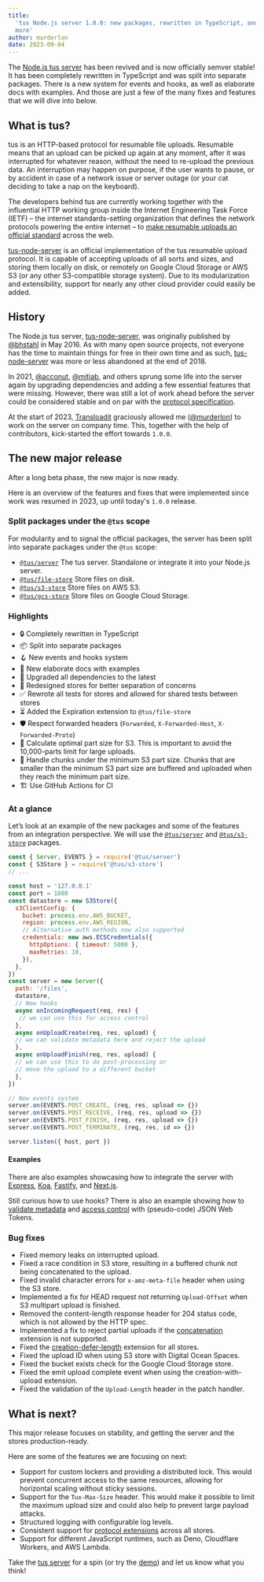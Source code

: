 ```yaml
---
title:
  'tus Node.js server 1.0.0: new packages, rewritten in TypeScript, and much
  more'
author: murderlon
date: 2023-09-04
---
```


The [Node.js tus server](https://github.com/tus/tus-node-server) has been
revived and is now officially semver stable! It has been completely rewritten in
TypeScript and was split into separate packages. There is a new system for events
and hooks, as well as elaborate docs with examples. And those are just a few of
the many fixes and features that we will dive into below.

## What is tus?

tus is an HTTP-based protocol for resumable file uploads. Resumable means that
an upload can be picked up again at any moment, after it was interrupted for
whatever reason, without the need to re-upload the previous data. An interruption
may happen on purpose, if the user wants to pause, or by accident in case of a
network issue or server outage (or your cat deciding to take a nap on the keyboard).

The developers behind tus are currently working together with the influential
HTTP working group inside the Internet Engineering Task Force (IETF) – the internet
standards-setting organization that defines the network protocols powering the
entire internet – to
[make resumable uploads an official standard](https://tus.io/blog/2023/08/09/resumable-uploads-ietf)
across the web.

[tus-node-server][] is an official implementation of the tus resumable upload
protocol. It is capable of accepting uploads of all sorts and sizes, and storing
them locally on disk, or remotely on Google Cloud Storage or AWS S3 (or any other
S3-compatible storage system). Due to its modularization and extensibility,
support for nearly any other cloud provider could easily be added.

## History

The Node.js tus server, [tus-node-server][], was originally published by
[@bhstahl][] in May 2016. As with many open source projects, not everyone has
the time to maintain things for free in their own time and as such,
[tus-node-server][] was more or less abandoned at the end of 2018.

In 2021, [@acconut][], [@mitjab][], and others sprung some life into the server
again by upgrading dependencies and adding a few essential features that were
missing. However, there was still a lot of work ahead before the server could
be considered stable and on par with the [protocol specification][].

At the start of 2023, [Transloadit][] graciously allowed me ([@murderlon][]) to
work on the server on company time. This, together with the help of
contributors, kick-started the effort towards `1.0.0`.

## The new major release

After a long beta phase, the new major is now ready.

Here is an overview of the features and fixes that were implemented since work was
resumed in 2023, up until today's `1.0.0` release.

### Split packages under the `@tus` scope

For modularity and to signal the official packages, the server has been split
into separate packages under the `@tus` scope:

- [`@tus/server`][] The tus server. Standalone or integrate it into your
  Node.js server.
- [`@tus/file-store`][] Store files on disk.
- [`@tus/s3-store`][] Store files on AWS S3.
- [`@tus/gcs-store`][] Store files on Google Cloud Storage.

### Highlights

- 🔒 Completely rewritten in TypeScript
- 📦 Split into separate packages
- 🪝 New events and hooks system
- 📝 New elaborate docs with examples
- 🚢 Upgraded all dependencies to the latest
- 🔄 Redesigned stores for better separation of concerns
- ✅ Rewrote all tests for stores and allowed for shared tests between stores
- ⏳ Added the Expiration extension to `@tus/file-store`
- 🛡 Respect forwarded headers (`Forwarded`, `X-Forwarded-Host`,
  `X-Forwarded-Proto`)
- 🧮 Calculate optimal part size for S3. This is important to avoid the
  10,000-parts limit for large uploads.
- 🧩 Handle chunks under the minimum S3 part size. Chunks that are smaller
  than the minimum S3 part size are buffered and uploaded when they reach
  the minimum part size.
- 🏗 Use GitHub Actions for CI

### At a glance

Let’s look at an example of the new packages and some of the features from an
integration perspective. We will use the [`@tus/server`][] and [`@tus/s3-store`][]
packages.

```js
const { Server, EVENTS } = require('@tus/server')
const { S3Store } = require('@tus/s3-store')
// ...

const host = '127.0.0.1'
const port = 1080
const datastore = new S3Store({
  s3ClientConfig: {
    bucket: process.env.AWS_BUCKET,
    region: process.env.AWS_REGION,
    // Alternative auth methods now also supported
    credentials: new aws.ECSCredentials({
      httpOptions: { timeout: 5000 },
      maxRetries: 10,
    }),
  },
})
const server = new Server({
  path: '/files',
  datastore,
  // New hooks
  async onIncomingRequest(req, res) {
   // we can use this for access control
  },
  async onUploadCreate(req, res, upload) {
  // we can validate metadata here and reject the upload
  },
  async onUploadFinish(req, res, upload) {
  // we can use this to do post-processing or
  // move the upload to a different bucket
  },
})

// New events system
server.on(EVENTS.POST_CREATE, (req, res, upload => {})
server.on(EVENTS.POST_RECEIVE, (req, res, upload => {})
server.on(EVENTS.POST_FINISH, (req, res, upload => {})
server.on(EVENTS.POST_TERMINATE, (req, res, id => {})

server.listen({ host, port })
```

#### Examples

There are also examples showcasing how to integrate the server with [Express][],
[Koa][], [Fastify][], and [Next.js][].

Still curious how to use hooks? There is also an example showing how to
[validate metadata][] and [access control][] with (pseudo-code) JSON Web Tokens.

### Bug fixes

- Fixed memory leaks on interrupted upload.
- Fixed a race condition in S3 store, resulting in a buffered chunk not being
  concatenated to the upload.
- Fixed invalid character errors for `x-amz-meta-file` header when using the S3
  store.
- Implemented a fix for HEAD request not returning `Upload-Offset` when S3
  multipart upload is finished.
- Removed the content-length response header for 204 status code, which is not
  allowed by the HTTP spec.
- Implemented a fix to reject partial uploads if the [concatenation][] extension
  is not supported.
- Fixed the [creation-defer-length][] extension for all stores.
- Fixed the upload ID when using S3 store with Digital Ocean Spaces.
- Fixed the bucket exists check for the Google Cloud Storage store.
- Fixed the emit upload complete event when using the creation-with-upload extension.
- Fixed the validation of the `Upload-Length` header in the patch handler.

## What is next?

This major release focuses on stability, and getting the server and the stores
production-ready.

Here are some of the features we are focusing on next:

- Support for custom lockers and providing a distributed lock. This would
  prevent concurrent access to the same resources, allowing for horizontal
  scaling without sticky sessions.
- Support for the `Tux-Max-Size` header. This would make it possible to limit
  the maximum upload size and could also help to prevent large payload attacks.
- Structured logging with configurable log levels.
- Consistent support for [protocol extensions][] across all stores.
- Support for different JavaScript runtimes, such as Deno, Cloudflare Workers,
  and AWS Lambda.

Take the [tus server][tus-node-server] for a spin (or try the
[demo](https://github.com/tus/tus-node-server#demos)) and let us know what you
think!

[tus-node-server]: https://github.com/tus/tus-node-server
[@mitjab]: https://github.com/mitjab
[@acconut]: https://github.com/acconut
[@bhstahl]: https://github.com/bhstahl
[@murderlon]: https://github.com/murderlon
[protocol specification]: https://tus.io/protocols/resumable-upload
[Transloadit]: https://transloadit.com/open-source
[`@tus/server`]:
  https://github.com/tus/tus-node-server/tree/main/packages/server
[`@tus/file-store`]:
  https://github.com/tus/tus-node-server/tree/main/packages/file-store
[`@tus/s3-store`]:
  https://github.com/tus/tus-node-server/tree/main/packages/s3-store
[`@tus/gcs-store`]:
  https://github.com/tus/tus-node-server/tree/main/packages/gcs-store
[creation-defer-length]:
  https://tus.io/protocols/resumable-upload.html#creation-with-upload
[concatenation]: https://tus.io/protocols/resumable-upload.html#concatenation
[tus-max-size]: https://tus.io/protocols/resumable-upload.html#max-size
[protocol extensions]:
  https://tus.io/protocols/resumable-upload#protocol-extensions
[Express]:
  https://github.com/tus/tus-node-server/tree/main/packages/server#example-integrate-tus-into-express
[Koa]:
  https://github.com/tus/tus-node-server/tree/main/packages/server#example-integrate-tus-into-koa
[Fastify]:
  https://github.com/tus/tus-node-server/tree/main/packages/server#example-integrate-tus-into-fastify
[Next.js]:
  https://github.com/tus/tus-node-server/tree/main/packages/server#example-integrate-tus-into-nextjs
[validate metadata]:
  https://github.com/tus/tus-node-server/tree/main/packages/server#example-validate-metadata-when-an-upload-is-created
[access control]:
  https://github.com/tus/tus-node-server/tree/main/packages/server#example-access-control

